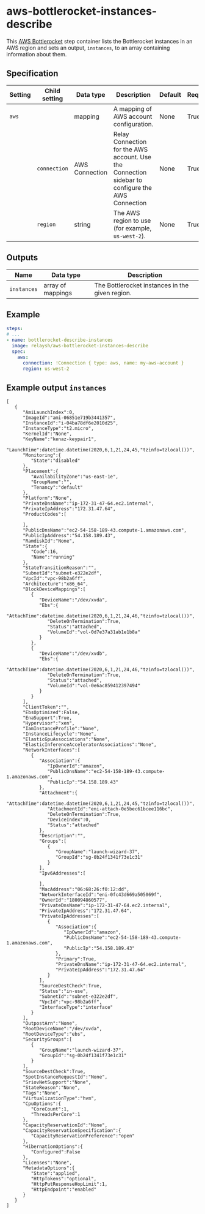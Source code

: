 # aws-bottlerocket-instances-describe

This [AWS Bottlerocket](https://aws.amazon.com/bottlerocket/) step container lists the Bottlerocket
instances in an AWS region and sets an output, `instances`, to an array containing
information about them.

## Specification

| Setting | Child setting | Data type | Description | Default | Required |
|---------|---------------|-----------|-------------|---------|----------|
| `aws` || mapping | A mapping of AWS account configuration. | None | True |
|| `connection` | AWS Connection | Relay Connection for the AWS account. Use the Connection sidebar to configure the AWS Connection | None | True |
|| `region` | string | The AWS region to use (for example, `us-west-2`). | None | True |

## Outputs

| Name | Data type | Description |
|------|-----------|-------------|
| `instances` | array of mappings | The Bottlerocket instances in the given region. |

## Example

```yaml
steps:
# ...
- name: bottlerocket-describe-instances
  image: relaysh/aws-bottlerocket-instances-describe
  spec:
    aws:
      connection: !Connection { type: aws, name: my-aws-account } 
      region: us-west-2
```

## Example output `instances`
```
[
   {
      "AmiLaunchIndex":0,
      "ImageId":"ami-06851e719b3441357",
      "InstanceId":"i-04ba78df6e2010d25",
      "InstanceType":"t2.micro",
      "KernelId":"None",
      "KeyName":"kenaz-keypair1",
      "LaunchTime":datetime.datetime(2020,6,1,21,24,45,"tzinfo=tzlocal())",
      "Monitoring":{
         "State":"disabled"
      },
      "Placement":{
         "AvailabilityZone":"us-east-1e",
         "GroupName":"",
         "Tenancy":"default"
      },
      "Platform":"None",
      "PrivateDnsName":"ip-172-31-47-64.ec2.internal",
      "PrivateIpAddress":"172.31.47.64",
      "ProductCodes":[

      ],
      "PublicDnsName":"ec2-54-158-189-43.compute-1.amazonaws.com",
      "PublicIpAddress":"54.158.189.43",
      "RamdiskId":"None",
      "State":{
         "Code":16,
         "Name":"running"
      },
      "StateTransitionReason":"",
      "SubnetId":"subnet-e322e2df",
      "VpcId":"vpc-98b2a6ff",
      "Architecture":"x86_64",
      "BlockDeviceMappings":[
         {
            "DeviceName":"/dev/xvda",
            "Ebs":{
               "AttachTime":datetime.datetime(2020,6,1,21,24,46,"tzinfo=tzlocal())",
               "DeleteOnTermination":True,
               "Status":"attached",
               "VolumeId":"vol-0d7e37a31ab1e1b8a"
            }
         },
         {
            "DeviceName":"/dev/xvdb",
            "Ebs":{
               "AttachTime":datetime.datetime(2020,6,1,21,24,46,"tzinfo=tzlocal())",
               "DeleteOnTermination":True,
               "Status":"attached",
               "VolumeId":"vol-0e6ac859412397494"
            }
         }
      ],
      "ClientToken":"",
      "EbsOptimized":False,
      "EnaSupport":True,
      "Hypervisor":"xen",
      "IamInstanceProfile":"None",
      "InstanceLifecycle":"None",
      "ElasticGpuAssociations":"None",
      "ElasticInferenceAcceleratorAssociations":"None",
      "NetworkInterfaces":[
         {
            "Association":{
               "IpOwnerId":"amazon",
               "PublicDnsName":"ec2-54-158-189-43.compute-1.amazonaws.com",
               "PublicIp":"54.158.189.43"
            },
            "Attachment":{
               "AttachTime":datetime.datetime(2020,6,1,21,24,45,"tzinfo=tzlocal())",
               "AttachmentId":"eni-attach-0e5bec61bcee116bc",
               "DeleteOnTermination":True,
               "DeviceIndex":0,
               "Status":"attached"
            },
            "Description":"",
            "Groups":[
               {
                  "GroupName":"launch-wizard-37",
                  "GroupId":"sg-0b24f1341f73e1c31"
               }
            ],
            "Ipv6Addresses":[

            ],
            "MacAddress":"06:68:26:f0:12:dd",
            "NetworkInterfaceId":"eni-0fc43d669a505069f",
            "OwnerId":"180094860577",
            "PrivateDnsName":"ip-172-31-47-64.ec2.internal",
            "PrivateIpAddress":"172.31.47.64",
            "PrivateIpAddresses":[
               {
                  "Association":{
                     "IpOwnerId":"amazon",
                     "PublicDnsName":"ec2-54-158-189-43.compute-1.amazonaws.com",
                     "PublicIp":"54.158.189.43"
                  },
                  "Primary":True,
                  "PrivateDnsName":"ip-172-31-47-64.ec2.internal",
                  "PrivateIpAddress":"172.31.47.64"
               }
            ],
            "SourceDestCheck":True,
            "Status":"in-use",
            "SubnetId":"subnet-e322e2df",
            "VpcId":"vpc-98b2a6ff",
            "InterfaceType":"interface"
         }
      ],
      "OutpostArn":"None",
      "RootDeviceName":"/dev/xvda",
      "RootDeviceType":"ebs",
      "SecurityGroups":[
         {
            "GroupName":"launch-wizard-37",
            "GroupId":"sg-0b24f1341f73e1c31"
         }
      ],
      "SourceDestCheck":True,
      "SpotInstanceRequestId":"None",
      "SriovNetSupport":"None",
      "StateReason":"None",
      "Tags":"None",
      "VirtualizationType":"hvm",
      "CpuOptions":{
         "CoreCount":1,
         "ThreadsPerCore":1
      },
      "CapacityReservationId":"None",
      "CapacityReservationSpecification":{
         "CapacityReservationPreference":"open"
      },
      "HibernationOptions":{
         "Configured":False
      },
      "Licenses":"None",
      "MetadataOptions":{
         "State":"applied",
         "HttpTokens":"optional",
         "HttpPutResponseHopLimit":1,
         "HttpEndpoint":"enabled"
      }
   }
]
```
